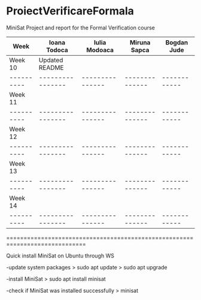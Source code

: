 # ProiectVerificareFormala

MiniSat Project and report for the Formal Verification course

|   Week   | Ioana Todoca   | Iulia Modoaca | Miruna Sapca | Bogdan Jude|
|----------|----------------|---------------|--------------|------------|
| Week 10  |  Updated README                |              |            |
|----------|----------------|---------------|--------------|------------|
| Week 11  |                |               |              |            |
|----------|----------------|---------------|--------------|------------|
| Week 12  |                |               |              |            |
|----------|----------------|---------------|--------------|------------|
| Week 13  |                |               |              |            |
|----------|----------------|---------------|--------------|------------|
| Week 14  |                |               |              |            |
|----------|----------------|---------------|--------------|------------|


=============================================================================

Quick install MiniSat on Ubuntu through WS
 
-update system packages 
    > sudo apt update
    > sudo apt upgrade

-install MiniSat
    > sudo apt install minisat

-check if MiniSat was installed successfully
    > minisat

